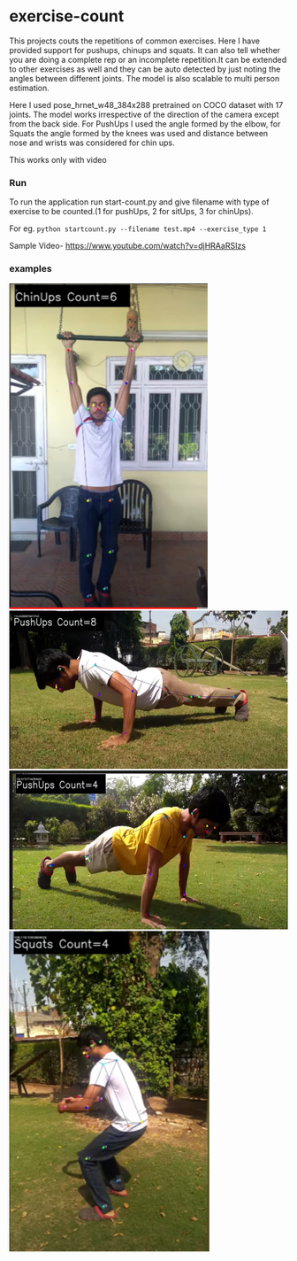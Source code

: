 # exercise-count
This projects couts the repetitions of common exercises. Here I have provided support for pushups, chinups and squats. It can also tell whether you are doing a complete rep or an incomplete repetition.It can be extended to other exercises as well and they can be auto detected by just noting the angles between different joints.
The model is also scalable to multi person estimation.

Here I used pose_hrnet_w48_384x288 pretrained on COCO dataset with 17 joints. 
The model works irrespective of the direction of the camera except from the back side. 
For PushUps I used the angle formed by the elbow, for Squats the angle formed by the knees was used and distance between nose and wrists was considered for chin ups.



This works only with video


### Run 
To run the application run start-count.py and give filename with type of exercise to be counted.(1 for pushUps, 2 for sitUps, 3 for chinUps). 

For eg.  ```python startcount.py --filename test.mp4 --exercise_type 1 ```


Sample Video- https://www.youtube.com/watch?v=djHRAaRSIzs

### examples

<img src="https://github.com/akshatkaush/exercise-count/blob/master/New%20folder/chinups_sample.PNG?raw=true"  >

<img src="https://github.com/akshatkaush/exercise-count/blob/master/New%20folder/push_up_sample.PNG?raw=true" width="568.5" height="286.5">

<img src="https://github.com/akshatkaush/exercise-count/blob/master/New%20folder/push_up_sample2.PNG?raw=true" width="568.5" height="286.5">

<img src="https://github.com/akshatkaush/exercise-count/blob/master/New%20folder/squatssample.PNG?raw=true">




